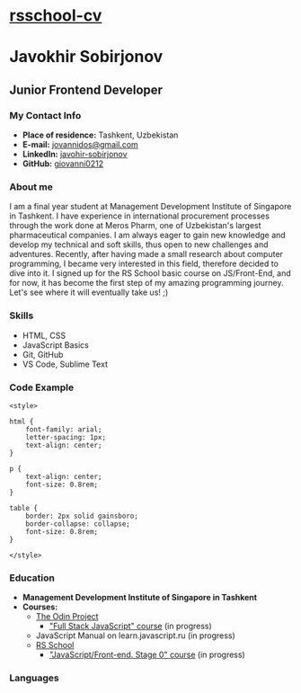 # [rsschool-cv](https://giovanni0212.github.io/rsschool-cv/)

# **Javokhir Sobirjonov**

## **Junior Frontend Developer**

### **My Contact Info**

* __Place of residence:__ Tashkent, Uzbekistan
* __E-mail:__ jovannidos@gmail.com
* __LinkedIn:__ [javohir-sobirjonov](https://www.linkedin.com/in/javohir-sobirjonov)
* __GitHub:__ [giovanni0212](https://github.com/giovanni0212)

### **About me**

I am a final year student at Management Development Institute of Singapore in Tashkent. I have experience in international procurement processes through the work done at Meros Pharm, one of Uzbekistan's largest pharmaceutical companies. 
I am always eager to gain new knowledge and develop my technical and soft skills, thus open to new challenges and adventures. Recently, after having made a small research about computer programming, I became very interested in this field, therefore decided to dive into it. I signed up for the RS School basic course on JS/Front-End, and for now, it has become the first step of my amazing programming journey. Let's see where it will eventually take us! ;)

### **Skills**

* HTML, CSS
* JavaScript Basics
* Git, GitHub
* VS Code, Sublime Text

### **Code Example**

```
<style>

html {
    font-family: arial;
    letter-spacing: 1px;
    text-align: center;
}

p {
    text-align: center;
    font-size: 0.8rem;
}

table {
    border: 2px solid gainsboro;
    border-collapse: collapse;
    font-size: 0.8rem;
}

</style>
```

### **Education**

* __Management Development Institute of Singapore in Tashkent__
* __Courses:__
   + [The Odin Project](https://www.theodinproject.com/)
      - ["Full Stack JavaScript" course](https://www.theodinproject.com/paths/full-stack-javascript) (in progress) 
   + JavaScript Manual on learn.javascript.ru (in progress)
   + [RS School](https://rs.school/)
      - ["JavaScript/Front-end. Stage 0" course](https://rs.school/js-stage0/) (in progress)

### **Languages**
  
